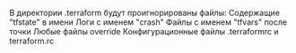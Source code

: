 В директории .terraform будут проигнорированы файлы:
Содержащие "tfstate" в имени
Логи с именем "crash"
Файлы с именем "tfvars" после точки
Любые файлы override
Конфигурационные файлы .terraformrc и terraform.rc